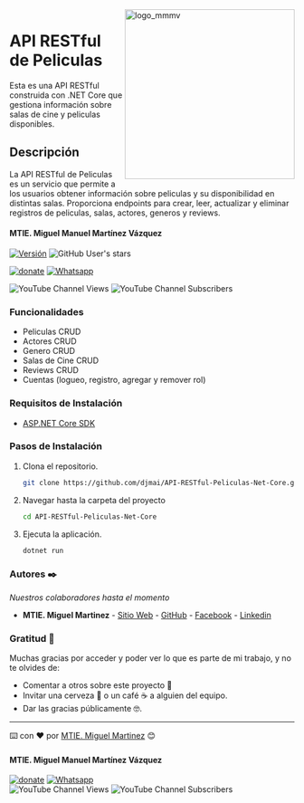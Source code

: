 <img width="300px" align="right" alt="logo_mmmv" src="https://mmartinezdev.com/wp-content/uploads/2023/05/cropped-Red-M-Letter-Mosaic-Logo-Template-2-100x62.png">

# API RESTful de Peliculas

Esta es una API RESTful construida con .NET Core que gestiona información sobre salas de cine y peliculas disponibles.

## Descripción

La API RESTful de Peliculas es un servicio que permite a los usuarios obtener información sobre peliculas y su disponibilidad en distintas salas. Proporciona endpoints para crear, leer, actualizar y eliminar registros de peliculas, salas, actores, generos y reviews.

#### MTIE. Miguel Manuel Martínez Vázquez

[![Versión](https://img.shields.io/badge/Versión-1.3.0-blue.svg)](https://github.com/djmai/WebAPIAutores-Net-Core/releases/tag/v1.3.0)  ![GitHub User's stars](https://img.shields.io/github/stars/djmai)

[![donate](https://www.paypalobjects.com/es_ES/i/btn/btn_donate_SM.gif)](https://paypal.me/IngMiguelMartinez?locale.x=es_XC)  [![Whatsapp](https://img.shields.io/badge/WhatsApp-25D366?style=for-the-badge&logo=whatsapp&logoColor=white)](https://wa.link/7trr5f)

![YouTube Channel Views](https://img.shields.io/youtube/channel/views/UCs-r-rohe5U2qoxI-m0QZIg) ![YouTube Channel Subscribers](https://img.shields.io/youtube/channel/subscribers/UCs-r-rohe5U2qoxI-m0QZIg)

### Funcionalidades

- Peliculas CRUD
- Actores CRUD
- Genero CRUD
- Salas de Cine CRUD
- Reviews CRUD
- Cuentas (logueo, registro, agregar y remover rol)

### Requisitos de Instalación

- [ASP.NET Core SDK](https://dotnet.microsoft.com/download/dotnet)

### Pasos de Instalación

1. Clona el repositorio.

   ```bash
   git clone https://github.com/djmai/API-RESTful-Peliculas-Net-Core.git
   ```

2. Navegar hasta la carpeta del proyecto

   ```bash
   cd API-RESTful-Peliculas-Net-Core
   ```

3. Ejecuta la aplicación.

   ```bash
   dotnet run
   ```


### Autores ✒️

_Nuestros colaboradores hasta el momento_

- **MTIE. Miguel Martinez** - [Sitio Web](https://mmartinezdev.com) - [GitHub](https://github.com/djmai) - [Facebook](https://fb.com/mmmv8) - [Linkedin](https://linkedin.com/in/mmartinezdev)


### Gratitud 🎁

Muchas gracias por acceder y poder ver lo que es parte de mi trabajo, y no te olvides de:

- Comentar a otros sobre este proyecto 📢
- Invitar una cerveza 🍺 o un café ☕ a alguien del equipo.
- Dar las gracias públicamente 🤓.

---

⌨️ con ❤️ por [MTIE. Miguel Martinez](https://github.com/djmai) 😊

#### MTIE. Miguel Manuel Martínez Vázquez

[![donate](https://www.paypalobjects.com/es_ES/i/btn/btn_donate_SM.gif)](https://paypal.me/IngMiguelMartinez?locale.x=es_XC)  [![Whatsapp](https://img.shields.io/badge/WhatsApp-25D366?style=for-the-badge&logo=whatsapp&logoColor=white)](https://wa.link/7trr5f)  
![YouTube Channel Views](https://img.shields.io/youtube/channel/views/UCs-r-rohe5U2qoxI-m0QZIg) ![YouTube Channel Subscribers](https://img.shields.io/youtube/channel/subscribers/UCs-r-rohe5U2qoxI-m0QZIg)